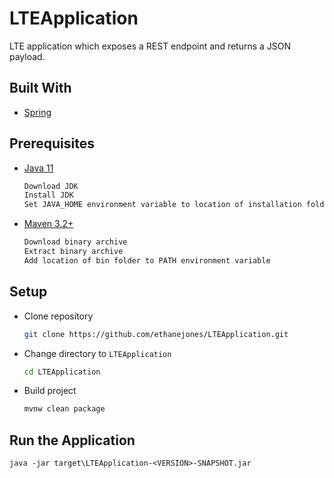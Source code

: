 # LTEApplication
LTE application which exposes a REST endpoint and returns a JSON payload.

## Built With
- [Spring](https://spring.io/)

## Prerequisites
- [Java 11](https://www.oracle.com/java/technologies/javase-jdk11-downloads.html)
  ```sh
  Download JDK
  Install JDK
  Set JAVA_HOME environment variable to location of installation folder
  ```
- [Maven 3.2+](https://maven.apache.org/download.cgi)
  ```sh
  Download binary archive
  Extract binary archive
  Add location of bin folder to PATH environment variable
  ```

## Setup
- Clone repository
  ```sh
  git clone https://github.com/ethanejones/LTEApplication.git
  ```
- Change directory to `LTEApplication`
  ```sh
  cd LTEApplication
  ```
- Build project
  ```sh
  mvnw clean package
  ```

## Run the Application
`java -jar target\LTEApplication-<VERSION>-SNAPSHOT.jar`

